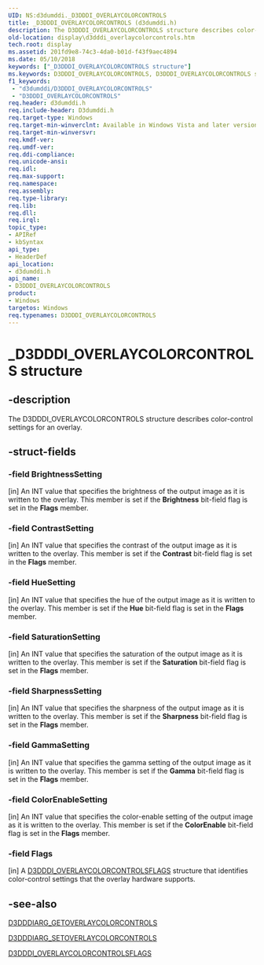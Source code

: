 ```yaml
---
UID: NS:d3dumddi._D3DDDI_OVERLAYCOLORCONTROLS
title: _D3DDDI_OVERLAYCOLORCONTROLS (d3dumddi.h)
description: The D3DDDI_OVERLAYCOLORCONTROLS structure describes color-control settings for an overlay.
old-location: display\d3dddi_overlaycolorcontrols.htm
tech.root: display
ms.assetid: 201fd9e8-74c3-4da0-b01d-f43f9aec4894
ms.date: 05/10/2018
keywords: ["_D3DDDI_OVERLAYCOLORCONTROLS structure"]
ms.keywords: D3DDDI_OVERLAYCOLORCONTROLS, D3DDDI_OVERLAYCOLORCONTROLS structure [Display Devices], D3D_other_Structs_276dd56c-35ba-4ee4-97d7-adb8dfd59c7f.xml, _D3DDDI_OVERLAYCOLORCONTROLS, d3dumddi/D3DDDI_OVERLAYCOLORCONTROLS, display.d3dddi_overlaycolorcontrols
f1_keywords:
 - "d3dumddi/D3DDDI_OVERLAYCOLORCONTROLS"
 - "D3DDDI_OVERLAYCOLORCONTROLS"
req.header: d3dumddi.h
req.include-header: D3dumddi.h
req.target-type: Windows
req.target-min-winverclnt: Available in Windows Vista and later versions of the Windows operating systems.
req.target-min-winversvr: 
req.kmdf-ver: 
req.umdf-ver: 
req.ddi-compliance: 
req.unicode-ansi: 
req.idl: 
req.max-support: 
req.namespace: 
req.assembly: 
req.type-library: 
req.lib: 
req.dll: 
req.irql: 
topic_type:
- APIRef
- kbSyntax
api_type:
- HeaderDef
api_location:
- d3dumddi.h
api_name:
- D3DDDI_OVERLAYCOLORCONTROLS
product:
- Windows
targetos: Windows
req.typenames: D3DDDI_OVERLAYCOLORCONTROLS
---
```


# _D3DDDI_OVERLAYCOLORCONTROLS structure


## -description


The D3DDDI_OVERLAYCOLORCONTROLS structure describes color-control settings for an overlay. 


## -struct-fields




### -field BrightnessSetting

[in] An INT value that specifies the brightness of the output image as it is written to the overlay. This member is set if the <b>Brightness</b> bit-field flag is set in the <b>Flags</b> member.


### -field ContrastSetting

[in] An INT value that specifies the contrast of the output image as it is written to the overlay. This member is set if the <b>Contrast</b> bit-field flag is set in the <b>Flags</b> member.


### -field HueSetting

[in] An INT value that specifies the hue of the output image as it is written to the overlay. This member is set if the <b>Hue</b> bit-field flag is set in the <b>Flags</b> member.


### -field SaturationSetting

[in] An INT value that specifies the saturation of the output image as it is written to the overlay. This member is set if the <b>Saturation</b> bit-field flag is set in the <b>Flags</b> member.


### -field SharpnessSetting

[in] An INT value that specifies the sharpness of the output image as it is written to the overlay. This member is set if the <b>Sharpness</b> bit-field flag is set in the <b>Flags</b> member.


### -field GammaSetting

[in] An INT value that specifies the gamma setting of the output image as it is written to the overlay. This member is set if the <b>Gamma</b> bit-field flag is set in the <b>Flags</b> member.


### -field ColorEnableSetting

[in] An INT value that specifies the color-enable setting of the output image as it is written to the overlay. This member is set if the <b>ColorEnable</b> bit-field flag is set in the <b>Flags</b> member.


### -field Flags

[in] A <a href="https://docs.microsoft.com/windows-hardware/drivers/ddi/d3dumddi/ns-d3dumddi-_d3dddi_overlaycolorcontrolsflags">D3DDDI_OVERLAYCOLORCONTROLSFLAGS</a> structure that identifies color-control settings that the overlay hardware supports.


## -see-also




<a href="https://docs.microsoft.com/windows-hardware/drivers/ddi/d3dumddi/ns-d3dumddi-_d3dddiarg_getoverlaycolorcontrols">D3DDDIARG_GETOVERLAYCOLORCONTROLS</a>



<a href="https://docs.microsoft.com/windows-hardware/drivers/ddi/d3dumddi/ns-d3dumddi-_d3dddiarg_setoverlaycolorcontrols">D3DDDIARG_SETOVERLAYCOLORCONTROLS</a>



<a href="https://docs.microsoft.com/windows-hardware/drivers/ddi/d3dumddi/ns-d3dumddi-_d3dddi_overlaycolorcontrolsflags">D3DDDI_OVERLAYCOLORCONTROLSFLAGS</a>
 

 

